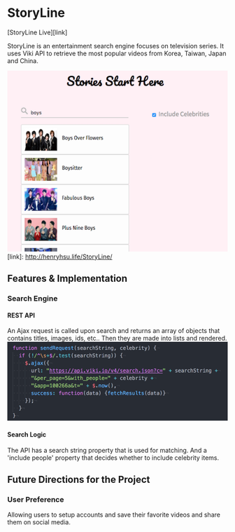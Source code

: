 # StoryLine

[StoryLine Live][link]

StoryLine is an entertainment search engine focuses on television series.
It uses Viki API to retrieve the most popular videos from Korea, Taiwan, Japan
and China.

![demo](docs/storyline_demo.png)
[link]: http://henryhsu.life/StoryLine/

## Features & Implementation

### Search Engine

#### REST API
  An Ajax request is called upon search and returns an array of objects
  that contains titles, images, ids, etc.. Then they are made into lists
  and rendered.
  ![demo2](docs/api_demo.png)
#### Search Logic
  The API has a search string property that is used for matching. And a
  'include people' property that decides whether to include celebrity items.
## Future Directions for the Project

### User Preference
  Allowing users to setup accounts and save their favorite videos and
  share them on social media.

